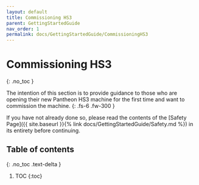 ```yaml
---
layout: default
title: Commissioning HS3
parent: GettingStartedGuide
nav_order: 1
permalink: docs/GettingStartedGuide/CommissioningHS3
---
```


# Commissioning HS3
{: .no_toc }

The intention of this section is to provide guidance to those who are opening their new Pantheon HS3 machine for the first time and want to commission the machine.
{: .fs-6 .fw-300 }

If you have not already done so, please read the contents of the [Safety Page]({{ site.baseurl }}{% link docs/GettingStartedGuide/Safety.md %}) in its entirety before continuing.

## Table of contents
{: .no_toc .text-delta }

1. TOC
{:toc}



